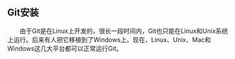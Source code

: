 ## Git安装

&ensp;&ensp;&ensp;&ensp;由于Git是在Linux上开发的，很长一段时间内，Git也只能在Linux和Unix系统上运行。后来有人把它移植到了Windows上。现在，Linux、Unix、Mac和Windows这几大平台都可以正常运行Git。
